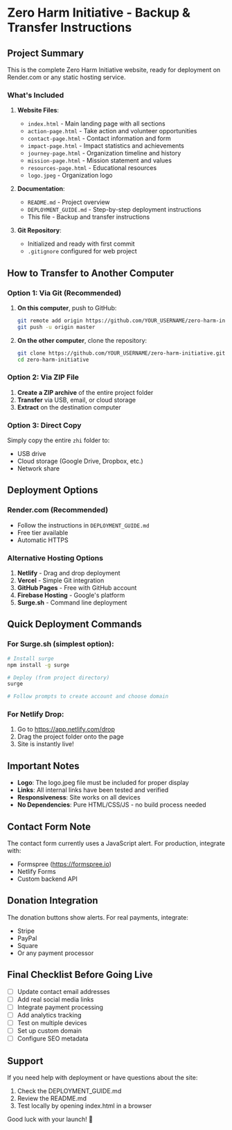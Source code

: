 # Zero Harm Initiative - Backup & Transfer Instructions

## Project Summary

This is the complete Zero Harm Initiative website, ready for deployment on Render.com or any static hosting service.

### What's Included

1. **Website Files**:
   - `index.html` - Main landing page with all sections
   - `action-page.html` - Take action and volunteer opportunities
   - `contact-page.html` - Contact information and form
   - `impact-page.html` - Impact statistics and achievements
   - `journey-page.html` - Organization timeline and history
   - `mission-page.html` - Mission statement and values
   - `resources-page.html` - Educational resources
   - `logo.jpeg` - Organization logo

2. **Documentation**:
   - `README.md` - Project overview
   - `DEPLOYMENT_GUIDE.md` - Step-by-step deployment instructions
   - This file - Backup and transfer instructions

3. **Git Repository**:
   - Initialized and ready with first commit
   - `.gitignore` configured for web project

## How to Transfer to Another Computer

### Option 1: Via Git (Recommended)

1. **On this computer**, push to GitHub:
   ```bash
   git remote add origin https://github.com/YOUR_USERNAME/zero-harm-initiative.git
   git push -u origin master
   ```

2. **On the other computer**, clone the repository:
   ```bash
   git clone https://github.com/YOUR_USERNAME/zero-harm-initiative.git
   cd zero-harm-initiative
   ```

### Option 2: Via ZIP File

1. **Create a ZIP archive** of the entire project folder
2. **Transfer** via USB, email, or cloud storage
3. **Extract** on the destination computer

### Option 3: Direct Copy

Simply copy the entire `zhi` folder to:
- USB drive
- Cloud storage (Google Drive, Dropbox, etc.)
- Network share

## Deployment Options

### Render.com (Recommended)
- Follow the instructions in `DEPLOYMENT_GUIDE.md`
- Free tier available
- Automatic HTTPS

### Alternative Hosting Options
1. **Netlify** - Drag and drop deployment
2. **Vercel** - Simple Git integration
3. **GitHub Pages** - Free with GitHub account
4. **Firebase Hosting** - Google's platform
5. **Surge.sh** - Command line deployment

## Quick Deployment Commands

### For Surge.sh (simplest option):
```bash
# Install surge
npm install -g surge

# Deploy (from project directory)
surge

# Follow prompts to create account and choose domain
```

### For Netlify Drop:
1. Go to https://app.netlify.com/drop
2. Drag the project folder onto the page
3. Site is instantly live!

## Important Notes

- **Logo**: The logo.jpeg file must be included for proper display
- **Links**: All internal links have been tested and verified
- **Responsiveness**: Site works on all devices
- **No Dependencies**: Pure HTML/CSS/JS - no build process needed

## Contact Form Note

The contact form currently uses a JavaScript alert. For production, integrate with:
- Formspree (https://formspree.io)
- Netlify Forms
- Custom backend API

## Donation Integration

The donation buttons show alerts. For real payments, integrate:
- Stripe
- PayPal
- Square
- Or any payment processor

## Final Checklist Before Going Live

- [ ] Update contact email addresses
- [ ] Add real social media links
- [ ] Integrate payment processing
- [ ] Add analytics tracking
- [ ] Test on multiple devices
- [ ] Set up custom domain
- [ ] Configure SEO metadata

## Support

If you need help with deployment or have questions about the site:
1. Check the DEPLOYMENT_GUIDE.md
2. Review the README.md
3. Test locally by opening index.html in a browser

Good luck with your launch! 🚀
